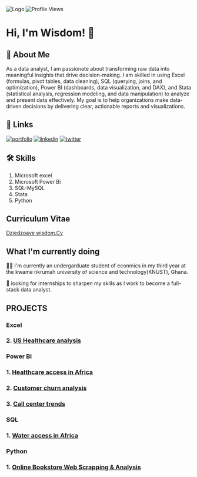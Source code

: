 
![Logo](https://github-readme-stats.vercel.app/api?username=DZIEDZOAVE-WISDOM&&show_icons=true&title_color=ffffff&icon_color=bb2acf&text_color=daf7dc&bg_color=151515)
![Profile Views](https://komarev.com/ghpvc/?username=DZIEDZOAVE-WISDOM&color=brightgreen)

# Hi, I'm Wisdom! 👋


## 🚀 About Me
As a data analyst, I am passionate about transforming raw data into meaningful insights that drive decision-making. I am skilled in using Excel (formulas, pivot tables, data cleaning), SQL (querying, joins, and optimization), Power BI (dashboards, data visualization, and DAX), and Stata (statistical analysis, regression modeling, and data manipulation) to analyze and present data effectively. My goal is to help organizations make data-driven decisions by delivering clear, actionable reports and visualizations.


## 🔗 Links
[![portfolio](https://img.shields.io/badge/my_portfolio-000?style=for-the-badge&logo=ko-fi&logoColor=white)](https://github.com/DZIEDZOAVE-WISDOM)
[![linkedin](https://img.shields.io/badge/linkedin-0A66C2?style=for-the-badge&logo=linkedin&logoColor=white)](www.linkedin.com/in/wisdom-dziedzoave-407970230)
[![twitter](https://img.shields.io/badge/twitter-1DA1F2?style=for-the-badge&logo=twitter&logoColor=white)](https://x.com/dk_wisdom2/status/1888853141266870353)


## 🛠 Skills
1. Microsoft excel
2. Microsoft Power Bi
3. SQL-MySQL
4. Stata
5. Python

## Curriculum Vitae

[Dziedzoave wisdom.Cv](https://github.com/DZIEDZOAVE-WISDOM/Water-access-in-Africa/blob/main/wisdom's%20CV.pdf)


## What I'm currently doing
👩‍💻 I'm currently  an undergarduate student of econmics in my third year at the kwame nkrumah university of science and technology(KNUST), Ghana.

🧠 looking for internships to sharpen my skills as I work to become a full-stack data analyst.

## PROJECTS

### Excel
 ###  2. [US Healthcare analysis](https://github.com/DZIEDZOAVE-WISDOM/Healthcare-analysis/blob/main/Healthcare%20analysis%20documentation.md)

### Power BI
 ###  1. [Healthcare access in Africa](https://github.com/DZIEDZOAVE-WISDOM/Healthcare-access-in-Africa/blob/main/Project%20documentation_health.md)
 ###  2. [Customer churn analysis](https://github.com/DZIEDZOAVE-WISDOM/Customer-churn-analysis/blob/main/Customer%20churn%20project%20documentation.md)
 ###  3. [Call center trends](https://github.com/DZIEDZOAVE-WISDOM/Call-center-trends/blob/main/Project%20documentaion.md)

### SQL
 ###  1. [Water access in Africa](https://github.com/DZIEDZOAVE-WISDOM/Water-access-in-Africa/blob/main/water%20access%20and%20saniation%20in%20Africa.sql)

### Python
 ###  1. [Online Bookstore Web Scrapping & Analysis](Online_Bookstore_Web_Scrapping.ipynb)
     







